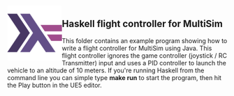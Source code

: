 <img src="logo.png" width=125 align="left">

## Haskell flight controller for MultiSim

This folder contains an example program showing how to write a flight controller for MultiSim using Java.
This flight controller ignores the game controller (joystick / RC Transmitter) input and uses a PID 
controller to launch the vehicle to an altitude of 10 meters.  If you're running Haskell from the command line
you can simple type <b>make run</b> to start the program, then hit the Play button in the UE5 editor.

